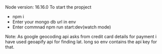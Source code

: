 Node version: 16.16.0
To start the propject
 - npm i 
 - Enter your mongo db url in env
 - Enter commnad npm run start:dev(watch mode)

 Note: As google geocoding api asks from credit card details for payment i have used geoapify api for finding lat. long  so env contains the api key for that.